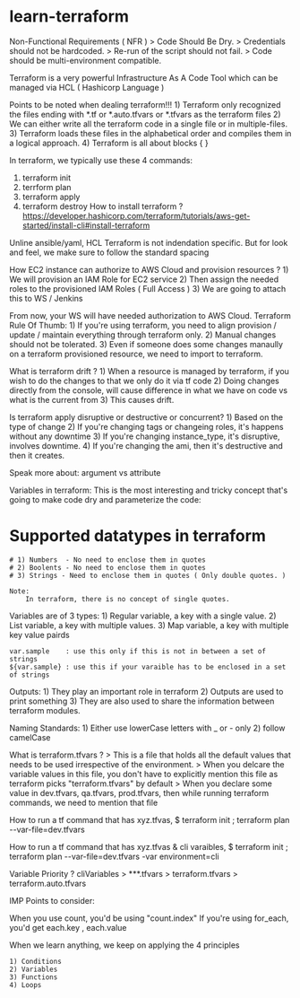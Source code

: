 # learn-terraform

Non-Functional Requirements ( NFR ) > Code Should Be Dry. > Credentials should not be hardcoded. > Re-run of the script should not fail. > Code should be multi-environment compatible.

Terraform is a very powerful Infrastructure As A Code Tool which can be managed via HCL ( Hashicorp Language )

Points to be noted when dealing terraform!!! 1) Terraform only recognized the files ending with *.tf or *.auto.tfvars or *.tfvars as the terraform files 2) We can either write all the terraform code in a single file or in multiple-files. 3) Terraform loads these files in the alphabetical order and compiles them in a logical approach. 4) Terraform is all about blocks { }

In terraform, we typically use these 4 commands:

1) terraform init 
2) terrform plan 
3) terraform apply
4) terraform destroy
How to install terraform ? https://developer.hashicorp.com/terraform/tutorials/aws-get-started/install-cli#install-terraform

Unline ansible/yaml, HCL Terraform is not indendation specific. But for look and feel, we make sure to follow the standard spacing

How EC2 instance can authorize to AWS Cloud and provision resources ? 1) We will provision an IAM Role for EC2 service 2) Then assign the needed roles to the provisioned IAM Roles ( Full Access ) 3) We are going to attach this to WS / Jenkins

From now, your WS will have needed authorization to AWS Cloud.
Terraform Rule Of Thumb: 1) If you're using terraform, you need to align provision / update / maintain everything through terraform only. 2) Manual changes should not be tolerated. 3) Even if someone does some changes manaully on a terraform provisioned resource, we need to import to terraform.

What is terraform drift ? 1) When a resource is managed by terraform, if you wish to do the changes to that we only do it via tf code 2) Doing changes directly from the console, will cause difference in what we have on code vs what is the current from 3) This causes drift.

Is terraform apply disruptive or destructive or concurrent? 1) Based on the type of change 2) If you're changing tags or changeing roles, it's happens without any downtime 3) If you're changing instance_type, it's disruptive, involves downtime. 4) If you're changing the ami, then it's destructive and then it creates.

Speak more about: argument vs attribute

Variables in terraform: This is the most interesting and tricky concept that's going to make code dry and parameterize the code:

# Supported datatypes in terraform
    # 1) Numbers  - No need to enclose them in quotes
    # 2) Boolents - No need to enclose them in quotes
    # 3) Strings - Need to enclose them in quotes ( Only double quotes. )

    Note: 
        In terraform, there is no concept of single quotes.
Variables are of 3 types: 1) Regular variable, a key with a single value. 2) List variable, a key with multiple values. 3) Map variable, a key with multiple key value pairds

    var.sample    : use this only if this is not in between a set of strings 
    ${var.sample} : use this if your varaible has to be enclosed in a set of strings
Outputs: 1) They play an important role in terraform 2) Outputs are used to print something 3) They are also used to share the information between terraform modules.

Naming Standards: 1) Either use lowerCase letters with _ or - only 2) follow camelCase

What is terraform.tfvars ? > This is a file that holds all the default values that needs to be used irrespective of the environment. > When you delcare the variable values in this file, you don't have to explicitly mention this file as terraform picks "terraform.tfvars" by default > When you declare some value in dev.tfvars, qa.tfvars, prod.tfvars, then while running terraform commands, we need to mention that file

How to run a tf command that has xyz.tfvas, $ terraform init ; terraform plan --var-file=dev.tfvars

How to run a tf command that has xyz.tfvas & cli varaibles, $ terraform init ; terraform plan --var-file=dev.tfvars -var environment=cli

Variable Priority ? cliVariables > ***.tfvars > terraform.tfvars > terraform.auto.tfvars

IMP Points to consider:

When you use count, you'd be using "count.index" If you're using for_each, you'd get each.key , each.value

When we learn anything, we keep on applying the 4 principles

    1) Conditions 
    2) Variables
    3) Functions 
    4) Loops 